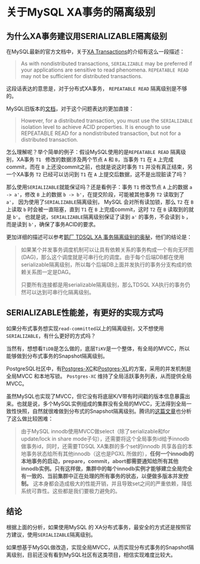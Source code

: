 # 关于MySQL XA事务的隔离级别

## 为什么XA事务建议用SERIALIZABLE隔离级别

在MySQL最新的官方文档中，关于[XA Transactions](https://dev.mysql.com/doc/refman/8.0/en/xa.html)的介绍有这么一段描述：

> As with nondistributed transactions, `SERIALIZABLE` may be preferred if your applications are sensitive to read phenomena. `REPEATABLE READ` may not be sufficient for distributed transactions.

这段话表达的意思是，对于分布式XA事务， `REPEATABLE READ` 隔离级别是不够的。

MySQL旧版本的[文档](https://docs.oracle.com/cd/E17952_01/mysql-5.0-en/xa.html)，对于这个问题表达的更加直接：

> However, for a distributed transaction, you must use the `SERIALIZABLE` isolation level to achieve ACID properties. It is enough to use REPEATABLE READ for a nondistributed transaction, but not for a distributed transaction.

怎么理解呢？举个简单的例子：假设MySQL使用的是`REPEATABLE READ` 隔离级别，XA事务 `T1 ` 修改的数据涉及两个节点 `A` 和 `B`，当事务 `T1` 在 `A` 上完成commit，而在 `B` 上还没commit之前，也就是说这时事务 `T1` 并没有真正结束，另一个XA事务 `T2` 已经可以访问到 `T1` 在 `A` 上提交后数据，这不是出现脏读了吗？

那么使用`SERIALIZABLE`就能保证吗？还是看例子：事务 `T1` 修改节点 `A` 上的数据 `a -> a'`，修改 `B` 上的数据 `b -> b'`，在提交阶段，可能被其他事务 `T2` 读取到了 `a'`， 因为使用了`SERIALIZABLE`隔离级别， MySQL 会对所有读加锁，那么 `T2` 在 `B` 上读取 `b` 时会被一直阻塞，直到 `T1` 在 `B` 上完成commit，这时 `T2` 在 `B` 读取到的就是 `b'`。 也就是说，`SERIALIZABLE`隔离级别保证了读到 `a'` 的事务，不会读到 `b` ，而是读到 `b'`，确保了事务ACID的要求。

更加详细的描述可以参考[鹅厂 TDSQL XA 事务隔离级别的奥秘](https://cloud.tencent.com/developer/article/1005380)，他们的结论是：

> 如果某个并发事务调度机制可以让具有依赖关系的事务构成一个有向无环图(DAG)，那么这个调度就是可串行化的调度。由于每个后端DB都在使用serializable隔离级别，所以每个后端DB上面并发执行的事务分支构成的依赖关系图一定是DAG。
> 
> 只要所有连接都是用serializable隔离级别，那么TDSQL XA执行的事务仍然可以达到可串行化隔离级别。

## SERIALIZABLE性能差，有更好的实现方式吗

如果分布式事务想实现`read-committed`以上的隔离级别，又不想使用`SERIALIZABLE`，有什么更好的方式吗？

当然有，想想看`TiDB`是怎么做的，底层`TiKV`是一个整体，有全局的MVCC，所以能够做到分布式事务的Snapshot隔离级别。

PostgreSQL社区中，有[Postgres-XC](http://postgresxc.wikia.com/wiki/Postgres-XC_Wiki)和[Postgres-XL](https://www.postgres-xl.org/)的方案，采用的并发机制是全局MVCC 和本地写锁。 `Postgres-XC` 维持了全局活跃事务列表，从而提供全局MVCC。

虽然MySQL也实现了MVCC，但它没有将底层K/V带有时间戳的版本信息暴露出来。也就是说，多个MySQL实例组成的集群没有全局的MVCC，无法得到全局一致性快照，自然就很难做到分布式的Snapshot隔离级别。腾讯的[这篇文章](https://cloud.tencent.com/developer/article/1005380)也分析了这么做比较困难：

> 由于MySQL innodb使用MVCC做select（除了serializable和for update/lock in share mode子句），还需要将这个全局事务id给予innodb做事务id，同时，还需要TDSQL XA集群的多个set的innodb 共享各自的本地事务状态给所有其他innodb（这也是PGXL 所做的），**任何一个innodb的本地事务的启动，prepare，commit，abort都需要通知给所有其他innodb实例。只有这样做，集群中的每个innodb实例才能够建立全局完全有一致的、当前集群中正在处理的所有事务的状态，以便做多版本并发控制。** 这本身都会造成极大的性能开销，并且导致set之间的严重依赖，降低系统可靠性。这些都是我们要极力避免的。

## 结论

根据上面的分析，如果使用MySQL 的 XA分布式事务，最安全的方式还是按照官方建议，使用`SERIALIZABLE`隔离级别。

如果想基于MySQL做改造，实现全局MVCC，从而实现分布式事务的Snapshot隔离级别，目前还没有看到MySQL社区有这类项目，相信实现难度比较大。
